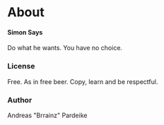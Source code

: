 # About

#### Simon Says

Do what he wants. You have no choice.

### License

Free. As in free beer. Copy, learn and be respectful.

### Author

Andreas "Brrainz" Pardeike
